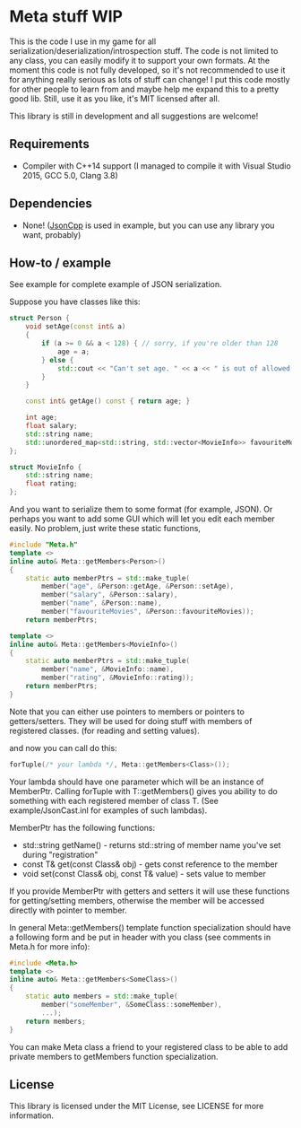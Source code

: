 Meta stuff WIP
=======

This is the code I use in my game for all serialization/deserialization/introspection stuff. The code is not limited to any class, you can easily modify it to support your own formats.
At the moment this code is not fully developed, so it's not recommended to use it for anything really serious as lots of stuff can change!
I put this code mostly for other people to learn from and maybe help me expand this to a pretty good lib. Still, use it as you like, it's MIT licensed after all.

This library is still in development and all suggestions are welcome!

Requirements
----
- Compiler with C++14 support (I managed to compile it with Visual Studio 2015, GCC 5.0, Clang 3.8)

Dependencies
-----
- None! ([JsonCpp](https://github.com/open-source-parsers/jsoncpp) is used in example, but you can use any library you want, probably)

How-to / example
----

See example for complete example of JSON serialization.

Suppose you have classes like this:
```c++
struct Person {
    void setAge(const int& a)
    {
        if (a >= 0 && a < 128) { // sorry, if you're older than 128
            age = a;
        } else {
            std::cout << "Can't set age. " << a << " is out of allowed range\n";
        }
    }

    const int& getAge() const { return age; }

    int age;
    float salary;
    std::string name;
    std::unordered_map<std::string, std::vector<MovieInfo>> favouriteMovies;
};

struct MovieInfo {
    std::string name;
    float rating;
};
```
And you want to serialize them to some format (for example, JSON). Or perhaps you want to add some GUI which will let you edit each member easily.
No problem, just write these static functions,

```c++
#include "Meta.h"
template <>
inline auto& Meta::getMembers<Person>()
{
    static auto memberPtrs = std::make_tuple(
        member("age", &Person::getAge, &Person::setAge),
        member("salary", &Person::salary),
        member("name", &Person::name),
        member("favouriteMovies", &Person::favouriteMovies));
    return memberPtrs; 

template <>
inline auto& Meta::getMembers<MovieInfo>()
{
    static auto memberPtrs = std::make_tuple(
        member("name", &MovieInfo::name),
        member("rating", &MovieInfo::rating));
    return memberPtrs;
}
```
Note that you can either use pointers to members or pointers to getters/setters. They will be used for doing stuff with members of registered classes. (for reading and setting values).

and now you can call do this:
```c++
forTuple(/* your lambda */, Meta::getMembers<Class>());
```

Your lambda should have one parameter which will be an instance of MemberPtr. Calling forTuple with T::getMembers() gives you ability to do something with each registered member of class T.
(See example/JsonCast.inl for examples of such lambdas).

MemberPtr has the following functions:

- std::string getName() - returns std::string of member name you've set during "registration"
- const T& get(const Class& obj) - gets const reference to the member
- void set(const Class& obj, const T& value) - sets value to member

If you provide MemberPtr with getters and setters it will use these functions for getting/setting members, otherwise the member will be accessed directly with pointer to member.

In general Meta::getMembers<T>() template function specialization should have a following form and be put in header with you class (see comments in Meta.h for more info):

```c++
#include <Meta.h>
template <>
inline auto& Meta::getMembers<SomeClass>()
{
    static auto members = std::make_tuple(
        member("someMember", &SomeClass::someMember),
        ...);
    return members;
}
```

You can make Meta class a friend to your registered class to be able to add private members to getMembers function specialization.

License
---

This library is licensed under the MIT License, see LICENSE for more information.